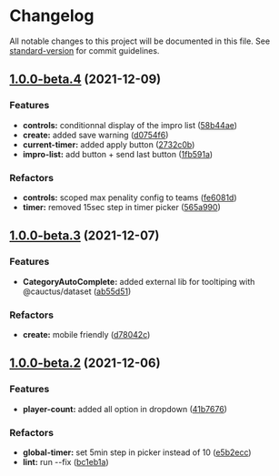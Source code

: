 # Changelog

All notable changes to this project will be documented in this file. See [standard-version](https://github.com/conventional-changelog/standard-version) for commit guidelines.

## [1.0.0-beta.4](https://github.com/cauctus/projo/compare/v1.0.0-beta.3...v1.0.0-beta.4) (2021-12-09)


### Features

* **controls:** conditionnal display of the impro list ([58b44ae](https://github.com/cauctus/projo/commit/58b44ae452c444a0b8ada48f1271e5396f7e4fb8))
* **create:** added save warning ([d0754f6](https://github.com/cauctus/projo/commit/d0754f6a36e3c65be9bda2d78801ef8783e93653))
* **current-timer:** added apply button ([2732c0b](https://github.com/cauctus/projo/commit/2732c0bdef2bd13bf69ba810b7cfdf395153f27c))
* **impro-list:** add button + send last button ([1fb591a](https://github.com/cauctus/projo/commit/1fb591a14ae3441688b860a2e8b3d8258623d897))


### Refactors

* **controls:** scoped max penality config to teams ([fe6081d](https://github.com/cauctus/projo/commit/fe6081d8352752ce7c27b3eddd7ec5ceb456e9bc))
* **timer:** removed 15sec step in timer picker ([565a990](https://github.com/cauctus/projo/commit/565a9903ab542e4b7f2000e7651ace4482c990be))

## [1.0.0-beta.3](https://github.com/cauctus/projo/compare/v1.0.0-beta.2...v1.0.0-beta.3) (2021-12-07)

### Features

- **CategoryAutoComplete:** added external lib for tooltiping with @cauctus/dataset ([ab55d51](https://github.com/cauctus/projo/commit/ab55d5184e95287a4d22e85701bf2f9fe9286a0e))

### Refactors

- **create:** mobile friendly ([d78042c](https://github.com/cauctus/projo/commit/d78042cac6b38a0caee13988332ca9019bf336ac))

## [1.0.0-beta.2](https://github.com/cauctus/projo/compare/v1.0.0-beta.1...v1.0.0-beta.2) (2021-12-06)

### Features

- **player-count:** added all option in dropdown ([41b7676](https://github.com/cauctus/projo/commit/41b7676c9e09983cc6ac95aff50d8f411aa92f3b))

### Refactors

- **global-timer:** set 5min step in picker instead of 10 ([e5b2ecc](https://github.com/cauctus/projo/commit/e5b2ecc0fe70c62d60795f80ab10841d67d994a3))
- **lint:** run --fix ([bc1eb1a](https://github.com/cauctus/projo/commit/bc1eb1a0046b7c23db476f8b9265e97674a1ac4b))
